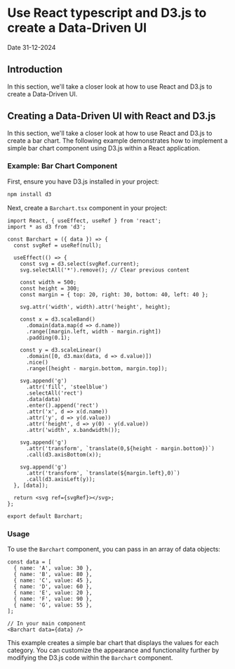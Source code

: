# Use React typescript and D3.js to create a Data-Driven UI

Date 31-12-2024

## Introduction

In this section, we'll take a closer look at how to use React and D3.js to create a Data-Driven UI.

## Creating a Data-Driven UI with React and D3.js

In this section, we'll take a closer look at how to use React and D3.js to create a bar chart. The following example demonstrates how to implement a simple bar chart component using D3.js within a React application.

### Example: Bar Chart Component

First, ensure you have D3.js installed in your project:

```bash
npm install d3
```

Next, create a `Barchart.tsx` component in your project:

```tsx
import React, { useEffect, useRef } from 'react';
import * as d3 from 'd3';

const Barchart = ({ data }) => {
  const svgRef = useRef(null);

  useEffect(() => {
    const svg = d3.select(svgRef.current);
    svg.selectAll('*').remove(); // Clear previous content

    const width = 500;
    const height = 300;
    const margin = { top: 20, right: 30, bottom: 40, left: 40 };

    svg.attr('width', width).attr('height', height);

    const x = d3.scaleBand()
      .domain(data.map(d => d.name))
      .range([margin.left, width - margin.right])
      .padding(0.1);

    const y = d3.scaleLinear()
      .domain([0, d3.max(data, d => d.value)])
      .nice()
      .range([height - margin.bottom, margin.top]);

    svg.append('g')
      .attr('fill', 'steelblue')
      .selectAll('rect')
      .data(data)
      .enter().append('rect')
      .attr('x', d => x(d.name))
      .attr('y', d => y(d.value))
      .attr('height', d => y(0) - y(d.value))
      .attr('width', x.bandwidth());

    svg.append('g')
      .attr('transform', `translate(0,${height - margin.bottom})`)
      .call(d3.axisBottom(x));

    svg.append('g')
      .attr('transform', `translate(${margin.left},0)`)
      .call(d3.axisLeft(y));
  }, [data]);

  return <svg ref={svgRef}></svg>;
};

export default Barchart;
```

### Usage

To use the `Barchart` component, you can pass in an array of data objects:

```tsx
const data = [
  { name: 'A', value: 30 },
  { name: 'B', value: 80 },
  { name: 'C', value: 45 },
  { name: 'D', value: 60 },
  { name: 'E', value: 20 },
  { name: 'F', value: 90 },
  { name: 'G', value: 55 },
];

// In your main component
<Barchart data={data} />
```

This example creates a simple bar chart that displays the values for each category. You can customize the appearance and functionality further by modifying the D3.js code within the `Barchart` component.
